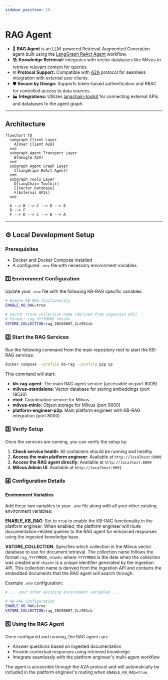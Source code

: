 ```yaml
---
sidebar_position: 10
---
```


# RAG Agent

- 🤖 **RAG Agent** is an LLM-powered Retrieval-Augmented Generation agent built using the [LangGraph ReAct Agent](https://langchain-ai.github.io/langgraph/agents/agents/) workflow.
- 📚 **Knowledge Retrieval:** Integrates with vector databases like Milvus to retrieve relevant context for queries.
- 🌐 **Protocol Support:** Compatible with [A2A](https://github.com/google/A2A) protocol for seamless integration with external user clients.
- 🛡️ **Secure by Design:** Supports token-based authentication and RBAC for controlled access to data sources.
- 🏭 **Integrations:** Utilizes [langchain-toolkit](https://github.com/langchain-ai/langchain-toolkit) for connecting external APIs and databases to the agent graph.

---

## Architecture

```mermaid
flowchart TD
  subgraph Client Layer
    A[User Client A2A]
  end
  subgraph Agent Transport Layer
    B[Google A2A]
  end
  subgraph Agent Graph Layer
    C[LangGraph ReAct Agent]
  end
  subgraph Tools Layer
    D[LangChain Toolkit]
    E[Vector Database]
    F[External APIs]
  end

  A --> B --> C --> D --> E
  D --> F
  F --> D --> C --> B --> A
```

---

## ⚙️ Local Development Setup

### Prerequisites

- Docker and Docker Compose installed
- A configured `.env` file with necessary environment variables

### 1️⃣ Environment Configuration

Update your `.env` file with the following KB-RAG specific variables:

```bash
# Enable KB-RAG functionality
ENABLE_KB_RAG=true

# Vector store collection name (derived from ingestion API)
# Format: rag_YYYYMMDD_<hash>
VSTORE_COLLECTION=rag_20250807_2cz951cb
```

### 2️⃣ Start the RAG Services

Run the following command from the main repository root to start the KB-RAG services:

```bash
docker compose --profile kb-rag --profile p2p up
```

This command will start:
- **kb-rag-agent**: The main RAG agent service (accessible on port 8009)
- **milvus-standalone**: Vector database for storing embeddings (port 19530)
- **etcd**: Coordination service for Milvus
- **milvus-minio**: Object storage for Milvus (port 9000)
- **platform-engineer-p2p**: Main platform engineer with KB-RAG integration (port 8000)

### 3️⃣ Verify Setup

Once the services are running, you can verify the setup by:

1. **Check service health**: All containers should be running and healthy
2. **Access the main platform engineer**: Available at `http://localhost:8000`
3. **Access the RAG agent directly**: Available at `http://localhost:8009`
4. **Milvus Admin UI**: Available at `http://localhost:9091`

### 4️⃣ Configuration Details

#### Environment Variables

Add these two variables to your `.env` file along with all your other existing environment variables:

**ENABLE_KB_RAG**: Set to `true` to enable the KB-RAG functionality in the platform engineer. When enabled, the platform engineer will route documentation-related queries to the RAG agent for enhanced responses using the ingested knowledge base.

**VSTORE_COLLECTION**: Specifies which collection in the Milvus vector database to use for document retrieval. The collection name follows the format `rag_YYYYMMDD_<hash>` where `YYYYMMDD` is the date when the collection was created and `<hash>` is a unique identifier generated by the ingestion API. This collection name is derived from the ingestion API and contains the embedded documents that the RAG agent will search through.

Example `.env` configuration:
```bash
# ... your other existing environment variables ...

# KB-RAG Configuration
ENABLE_KB_RAG=true
VSTORE_COLLECTION=rag_20250807_2cz951cb
```

### 5️⃣ Using the RAG Agent

Once configured and running, the RAG agent can:
- Answer questions based on ingested documentation
- Provide contextual responses using retrieved knowledge
- Integrate seamlessly with the platform engineer's multi-agent workflow

The agent is accessible through the A2A protocol and will automatically be included in the platform engineer's routing when `ENABLE_KB_RAG=true`.